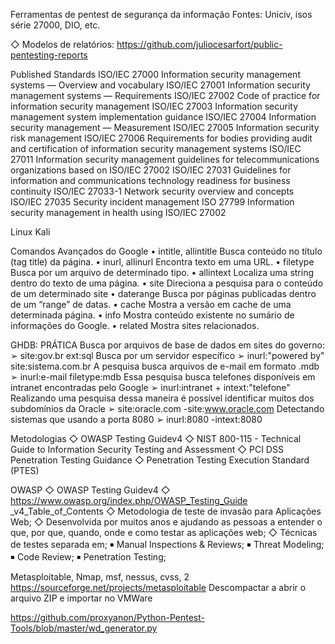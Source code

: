 Ferramentas de pentest de segurança da informação
Fontes: Uniciv, isos série 27000, DIO, etc.

◇ Modelos de relatórios: https://github.com/juliocesarfort/public-pentesting-reports

Published Standards
ISO/IEC 27000 Information security management systems — Overview and vocabulary
ISO/IEC 27001 Information security management systems — Requirements
ISO/IEC 27002 Code of practice for information security management
ISO/IEC 27003 Information security management system implementation guidance
ISO/IEC 27004 Information security management — Measurement
ISO/IEC 27005 Information security risk management
ISO/IEC 27006 Requirements for bodies providing audit and certification of information security management systems
ISO/IEC 27011 Information security management guidelines for telecommunications organizations based on ISO/IEC 27002
ISO/IEC 27031 Guidelines for information and communications technology readiness for business continuity
ISO/IEC 27033-1 Network security overview and concepts
ISO/IEC 27035 Security incident management
ISO 27799 Information security management in health using ISO/IEC 27002

Linux Kali

Comandos Avançados do Google 
• intitle, allintitle Busca conteúdo no título (tag title) da página. 
• inurl, allinurl Encontra texto em uma URL. 
• filetype Busca por um arquivo de determinado tipo. 
• allintext Localiza uma string dentro do texto de uma página. 
• site Direciona a pesquisa para o conteúdo de um determinado site 
• daterange Busca por páginas publicadas dentro de um “range” de datas. 
• cache Mostra a versão em cache de uma determinada página. 
• info Mostra conteúdo existente no sumário de informações do Google. 
• related Mostra sites relacionados.

GHDB: PRÁTICA
Busca por arquivos de base de dados em sites do governo: 
➢ site:gov.br ext:sql Busca por um servidor específico 
➢ inurl:"powered by" site:sistema.com.br A pesquisa busca arquivos de e-mail em formato .mdb 
➢ inurl:e-mail filetype:mdb Essa pesquisa busca telefones disponíveis em intranet encontradas pelo Google 
➢ inurl:intranet + intext:"telefone" Realizando uma pesquisa dessa maneira é possível identificar muitos dos subdomínios da Oracle 
➢ site:oracle.com -site:www.oracle.com Detectando sistemas que usando a porta 8080 ➢ inurl:8080 -intext:8080

Metodologias
◇ OWASP Testing Guidev4 ◇ NIST 800-115 - Technical Guide to Information Security Testing and Assessment 
◇ PCI DSS Penetration Testing Guidance 
◇ Penetration Testing Execution Standard (PTES)

OWASP
◇ OWASP Testing Guidev4 ◇ https://www.owasp.org/index.php/OWASP_Testing_Guide _v4_Table_of_Contents 
◇ Metodologia de teste de invasão para Aplicações Web; 
◇ Desenvolvida por muitos anos e ajudando as pessoas a entender o que, por que, quando, onde e como testar as aplicações web; 
◇ Técnicas de testes separada em; 
  ￭ Manual Inspections & Reviews; 
  ￭ Threat Modeling; 
  ￭ Code Review; 
  ￭ Penetration Testing;
  
 Metasploitable, Nmap, msf, nessus, cvss, 
 2 https://sourceforge.net/projects/metasploitable Descompactar a abrir o arquivo ZIP e importar no VMWare
 
 https://github.com/proxyanon/Python-Pentest-Tools/blob/master/wd_generator.py
